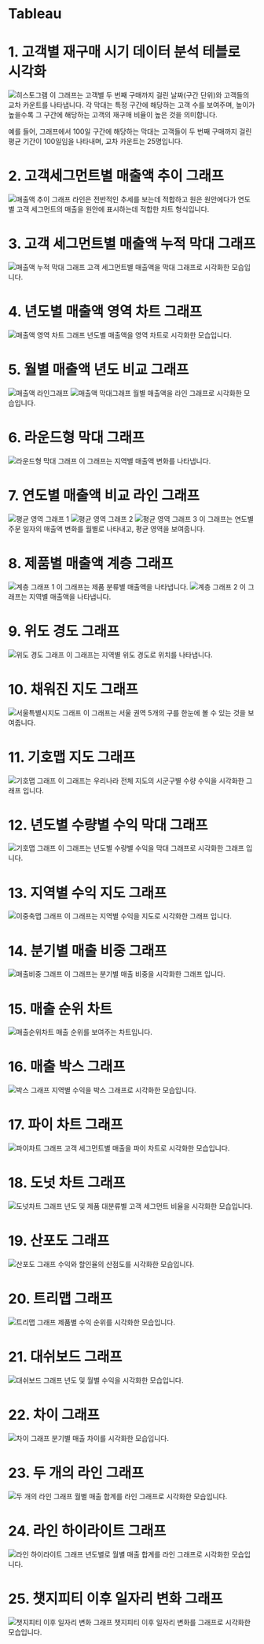 # Tableau

# 1. 고객별 재구매 시기 데이터 분석 테블로 시각화
![히스토그램](히스토그램.png)
이 그래프는 고객별 두 번째 구매까지 걸린 날짜(구간 단위)와 고객들의 교차 카운트를 나타냅니다. 각 막대는 특정 구간에 해당하는 고객 수를 보여주며, 높이가 높을수록 그 구간에 해당하는 고객의 재구매 비율이 높은 것을 의미합니다. 

예를 들어, 그래프에서 100일 구간에 해당하는 막대는 고객들이 두 번째 구매까지 걸린 평균 기간이 100일임을 나타내며, 교차 카운트는 25명입니다.

# 2. 고객세그먼트별 매출액 추이 그래프
![매출액 추이 그래프](추이.png)
라인은 전반적인 추세를 보는데 적합하고 원은 원안에다가 연도별 고객 세그먼트의 매출을 원안에 표시하는데 적합한 차트 형식입니다.

# 3. 고객 세그먼트별 매출액 누적 막대 그래프
![매출액 누적 막대 그래프](누적막대차트.png)
고객 세그먼트별 매출액을 막대 그래프로 시각화한 모습입니다.

# 4. 년도별 매출액 영역 차트 그래프
![매출액 영역 차트 그래프](영역차트.png)
년도별 매출액을 영역 차트로 시각화한 모습입니다.

# 5. 월별 매출액 년도 비교 그래프
![매출액 라인그래프](매출비교1.png)
![매출액 막대그래프](매출비교2.png)
월별 매출액을 라인 그래프로 시각화한 모습입니다.

# 6. 라운드형 막대 그래프
![라운드형 막대 그래프](라운드형막대그래프.png)
이 그래프는 지역별 매출액 변화를 나타냅니다.

# 7. 연도별 매출액 비교 라인 그래프
![평균 영역 그래프 1](평균영역차트1.png) ![평균 영역 그래프 2](평균영역차트2.png) ![평균 영역 그래프 3](평균영역차트3.png)
이 그래프는 연도별 주문 일자의 매출액 변화를 월별로 나타내고, 평균 영역을 보여줍니다.

# 8. 제품별 매출액 계층 그래프
![계층 그래프 1](계층만들기1.png)
이 그래프는 제품 분류별 매출액을 나타냅니다.
![계층 그래프 2](계층만들기2.png)
이 그래프는 지역별 매출액을 나타냅니다.

# 9. 위도 경도 그래프
![위도 경도 그래프](위도경도그래프.png)
이 그래프는 지역별 위도 경도로 위치를 나타냅니다.

# 10. 채워진 지도 그래프
![서울특별시지도 그래프](서울특별시지도.png)
이 그래프는 서울 권역 5개의 구를 한눈에 볼 수 있는 것을 보여줍니다.

# 11. 기호맵 지도 그래프
![기호맵 그래프](기호맵1.png)
이 그래프는 우리나라 전체 지도의 시군구별 수량 수익을 시각화한 그래프 입니다.

# 12. 년도별 수량별 수익 막대 그래프
![기호맵 그래프](기호맵2.png)
이 그래프는 년도별 수량별 수익을 막대 그래프로 시각화한 그래프 입니다.

# 13. 지역별 수익 지도 그래프
![이중축맵 그래프](이중축맵.png)
이 그래프는 지역별 수익을 지도로 시각화한 그래프 입니다.

# 14. 분기별 매출 비중 그래프
![매출비중 그래프](분기별매출비중.png)
이 그래프는 분기별 매출 비중을 시각화한 그래프 입니다.

# 15. 매출 순위 차트
![매출순위차트](매출순위차트.png)
매출 순위를 보여주는 차트입니다.

# 16. 매출 박스 그래프
![박스 그래프](박스그래프.png)
지역별 수익을 박스 그래프로 시각화한 모습입니다.

# 17. 파이 차트 그래프
![파이차트 그래프](파이차트.png)
고객 세그먼트별 매출을 파이 차트로 시각화한 모습입니다.

# 18. 도넛 차트 그래프
![도넛차트 그래프](도넛차트.png)
년도 및 제품 대분류별 고객 세그먼트 비율을 시각화한 모습입니다.

# 19. 산포도 그래프
![산포도 그래프](분산형차트.png)
수익와 할인율의 산점도를 시각화한 모습입니다.

# 20. 트리맵 그래프
![트리맵 그래프](트리맵차트.png)
제품별 수익 순위를 시각화한 모습입니다.

# 21. 대쉬보드 그래프
![대쉬보드 그래프](대쉬보드.png)
년도 및 월별 수익을 시각화한 모습입니다.

# 22. 차이 그래프
![차이 그래프](차이그래프.png)
분기별 매출 차이를 시각화한 모습입니다.

# 23. 두 개의 라인 그래프
![두 개의 라인 그래프](라인그래프.png)
월별 매출 합계를 라인 그래프로 시각화한 모습입니다.

# 24. 라인 하이라이트 그래프
![라인 하이라이트 그래프](라인하이라이트.png)
년도별로 월별 매출 합계를 라인 그래프로 시각화한 모습입니다.

# 25. 챗지피티 이후 일자리 변화 그래프
![챗지피티 이후 일자리 변화 그래프](챗지피티.png)
챗지피티 이후 일자리 변화를 그래프로 시각화한 모습입니다.

